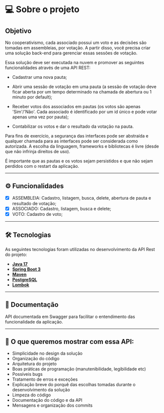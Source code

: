 # 💻 Sobre o projeto

## Objetivo
No cooperativismo, cada associado possui um voto e as decisões são tomadas em assembleias, por votação. A partir disso, você precisa criar uma solução back-end para gerenciar essas sessões de votação.

Essa solução deve ser executada na nuvem e promover as seguintes funcionalidades através de uma API REST:

- Cadastrar uma nova pauta;

- Abrir uma sessão de votação em uma pauta (a sessão de votação deve ficar aberta por um tempo determinado na chamada de abertura ou 1 minuto por default);

- Receber votos dos associados em pautas (os votos são apenas 'Sim'/'Não'. Cada associado é identificado por um id único e pode votar apenas uma vez por pauta);

- Contabilizar os votos e dar o resultado da votação na pauta.

Para fins de exercício, a segurança das interfaces pode ser abstraída e qualquer chamada para as interfaces pode ser considerada como autorizada. A escolha da linguagem, frameworks e bibliotecas é livre (desde que não infrinja direitos de uso).

É importante que as pautas e os votos sejam persistidos e que não sejam perdidos com o restart da aplicação.

---

## ⚙️ Funcionalidades

- [x] ASSEMBLEIA: Cadastro, listagem, busca, delete, abertura de pauta e resultado de votação;
- [x] ASSOCIADO: Cadastro, listagem, busca e delete;
- [x] VOTO: Cadastro de voto;

---

## 🛠 Tecnologias

As seguintes tecnologias foram utilizadas no desenvolvimento da API Rest do projeto:

- **[Java 17](https://www.oracle.com/java)**
- **[Spring Boot 3](https://spring.io/projects/spring-boot)**
- **[Maven](https://maven.apache.org)**
- **[PostgreSQL](https://www.postgresql.org/)**
- **[Lombok](https://projectlombok.org)**

---

## 📄 Documentação

API documentada em Swagger para facilitar o entendimento das funcionalidade da aplicação.

---

## 📝 O que queremos mostrar com essa API:

  * Simplicidade no design da solução
  * Organização do código
  * Arquitetura do projeto
  * Boas práticas de programação (manutenibilidade, legibilidade etc)
  * Possíveis bugs
  * Tratamento de erros e exceções
  * Explicação breve do porquê das escolhas tomadas durante o desenvolvimento da solução
  * Limpeza do código
  * Documentação do código e da API
  * Mensagens e organização dos commits

